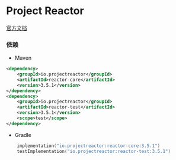 # Project Reactor

[官方文档](https://projectreactor.io/docs/core/release/reference/)

### 依赖

- Maven

```xml
<dependency>
    <groupId>io.projectreactor</groupId>
    <artifactId>reactor-core</artifactId>
    <version>3.5.1</version>
</dependency>
<dependency>
    <groupId>io.projectreactor</groupId>
    <artifactId>reactor-test</artifactId>
    <version>3.5.1</version>
    <scope>test</scope>
</dependency>
```

- Gradle

```kotlin
    implementation("io.projectreactor:reactor-core:3.5.1")
    testImplementation("io.projectreactor:reactor-test:3.5.1")
```